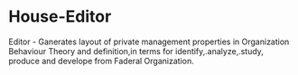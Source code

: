 # House-Editor
Editor - Ganerates layout of private management properties in Organization Behaviour Theory and definition,in terms for identify,.analyze,.study, produce and develope from Faderal Organization.
